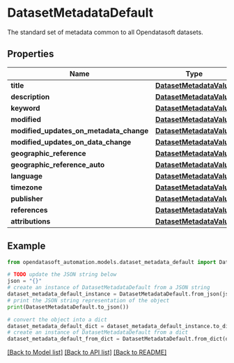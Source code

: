# DatasetMetadataDefault

The standard set of metadata common to all Opendatasoft datasets.

## Properties

Name | Type | Description | Notes
------------ | ------------- | ------------- | -------------
**title** | [**DatasetMetadataValue**](DatasetMetadataValue.md) |  | 
**description** | [**DatasetMetadataValue**](DatasetMetadataValue.md) |  | [optional] 
**keyword** | [**DatasetMetadataValue**](DatasetMetadataValue.md) |  | [optional] 
**modified** | [**DatasetMetadataValue**](DatasetMetadataValue.md) |  | 
**modified_updates_on_metadata_change** | [**DatasetMetadataValue**](DatasetMetadataValue.md) |  | [optional] 
**modified_updates_on_data_change** | [**DatasetMetadataValue**](DatasetMetadataValue.md) |  | [optional] 
**geographic_reference** | [**DatasetMetadataValue**](DatasetMetadataValue.md) |  | [optional] 
**geographic_reference_auto** | [**DatasetMetadataValue**](DatasetMetadataValue.md) |  | [optional] 
**language** | [**DatasetMetadataValue**](DatasetMetadataValue.md) |  | 
**timezone** | [**DatasetMetadataValue**](DatasetMetadataValue.md) |  | [optional] 
**publisher** | [**DatasetMetadataValue**](DatasetMetadataValue.md) |  | [optional] 
**references** | [**DatasetMetadataValue**](DatasetMetadataValue.md) |  | [optional] 
**attributions** | [**DatasetMetadataValue**](DatasetMetadataValue.md) |  | [optional] 

## Example

```python
from opendatasoft_automation.models.dataset_metadata_default import DatasetMetadataDefault

# TODO update the JSON string below
json = "{}"
# create an instance of DatasetMetadataDefault from a JSON string
dataset_metadata_default_instance = DatasetMetadataDefault.from_json(json)
# print the JSON string representation of the object
print(DatasetMetadataDefault.to_json())

# convert the object into a dict
dataset_metadata_default_dict = dataset_metadata_default_instance.to_dict()
# create an instance of DatasetMetadataDefault from a dict
dataset_metadata_default_from_dict = DatasetMetadataDefault.from_dict(dataset_metadata_default_dict)
```
[[Back to Model list]](../README.md#documentation-for-models) [[Back to API list]](../README.md#documentation-for-api-endpoints) [[Back to README]](../README.md)


